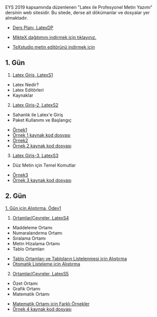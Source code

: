 EYS 2019 kapsamında düzenlenen "Latex ile Profesyonel Metin Yazımı" dersinin web sitesidir. Bu sitede, derse ait dökümanlar ve dosyalar yer almaktadır. 

+ [Ders Planı, LatexDP](dokumanlar/LatexDP.pdf)

+ [MikteX dağıtımını indirmek için tıklayınız.](https://miktex.org/download)
+ [TeXstudio metin editörünü indirmek için](https://www.texstudio.org/)

## 1. Gün

1. [Latex Giriş, LatexS1](dokumanlar/LatexS1.pdf)
- Latex Nedir?
- Latex Editörleri
- Kaynaklar



2. [Latex Giriş-2, LatexS2](dokumanlar/LatexS2.pdf)
- Sahanlık ile Latex'e Giriş
- Paket Kullanımı ve Başlangıç
+ [Örnek1](dokumanlar\Örnek1.pdf)
+ [Örnek 1 kaynak kod dosyası](dokumanlar\Örnek1.tex)
+ [Örnek2](dokumanlar\Örnek2.pdf)
+ [Örnek 2 kaynak kod dosyası](dokumanlar\Örnek2.tex)



3.  [Latex Giriş-3, LatexS3](dokumanlar/LatexS3.pdf)
- Düz Metin için Temel Komutlar
+ [Örnek3](dokumanlar\Örnek3.pdf)
+ [Örnek 3 kaynak kod dosyası](dokumanlar\Örnek3.tex)





## 2. Gün

[1. Gün için Alıştırma, Ödev1](dokumanlar/Ödev1.pdf)

1. [Ortamlar/Çevreler, LatexS4](dokumanlar/LatexS4.pdf)
- Maddeleme Ortamı
- Numaralandırma Ortamı
- Sıralama Ortamı
- Metin Hizalama Ortamı
- Tablo Ortamları

+ [Tablo Ortamları ve Tabloların Listelenmesi için Alıştırma](dokumanlar/Ödev2.pdf)
+ [Otomatik Listeleme için Alıştırma](dokumanlar/Ödev3.pdf)

2. [Ortamlar/Çevreler, LatexS5](dokumanlar/LatexS5.pdf)
- Özet Ortamı
- Grafik Ortamı
- Matematik Ortamı

+ [Matematik Ortamı için Farklı Örnekler](dokumanlar/Örnek4.pdf)
+ [Örnek 4 kaynak kod dosyası](dokumanlar\Örnek4.tex)
